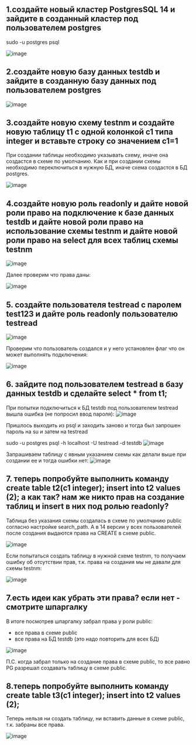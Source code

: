 ## 1.создайте новый кластер PostgresSQL 14 и зайдите в созданный кластер под пользователем postgres
sudo -u postgres psql

![image](https://github.com/md31git/Otus-PG-DmitriyM/assets/108184930/0d0f266d-3c88-4efd-82aa-35a8c7d33b84)

## 2.создайте новую базу данных testdb и зайдите в созданную базу данных под пользователем postgres
![image](https://github.com/md31git/Otus-PG-DmitriyM/assets/108184930/76c87e71-d691-48e3-8e30-8cb24ca8d3ed)

## 3.создайте новую схему testnm и создайте новую таблицу t1 с одной колонкой c1 типа integer и вставьте строку со значением c1=1
При создании таблицы необходимо указывать схему, иначе она создастся в схеме по умолчанию. Как и при создании схемы необходимо переключиться в нужную БД, иначе схема создастся в БД postgres.

![image](https://github.com/md31git/Otus-PG-DmitriyM/assets/108184930/66429001-19de-45e9-8b58-0a1bb604d407)

## 4.создайте новую роль readonly и дайте новой роли право на подключение к базе данных testdb и дайте новой роли право на использование схемы testnm и дайте новой роли право на select для всех таблиц схемы testnm

![image](https://github.com/md31git/Otus-PG-DmitriyM/assets/108184930/e18101f5-55c9-40b7-b2ca-30c9a02cc361)

Далее проверим что права даны:

![image](https://github.com/md31git/Otus-PG-DmitriyM/assets/108184930/623b906a-60dd-47d0-bd5c-bccb86afa00f)

## 5. создайте пользователя testread с паролем test123 и дайте роль readonly пользователю testread

![image](https://github.com/md31git/Otus-PG-DmitriyM/assets/108184930/3b2bf249-bcdd-4df7-bea5-f05d27b18b09)

Проверим что пользователь создался и у него установлен флаг что он может выполнять подключения:

![image](https://github.com/md31git/Otus-PG-DmitriyM/assets/108184930/2e261203-327d-4929-9885-585e5f9f6167)

## 6. зайдите под пользователем testread в базу данных testdb и сделайте select * from t1;
При попытки подключиться к БД testdb под пользователем testread вышла ошибка (не попросил ввод пароля):
![image](https://github.com/md31git/Otus-PG-DmitriyM/assets/108184930/0a901b40-be7d-4bd4-824b-ec18c75c2cf8)

Пришлось выходить из psql и заходить заново  и тогда был запрошен пароль на su и затем на testread

sudo -u postgres psql -h localhost -U testread -d testdb
![image](https://github.com/md31git/Otus-PG-DmitriyM/assets/108184930/ddaf6f0f-714e-471a-a3a9-7ae471c15f46)

Запрашиваем таблицу с явным указанием схемы как делали выше при создании ее и тогда ошибки нет:
![image](https://github.com/md31git/Otus-PG-DmitriyM/assets/108184930/1b734efb-6b0d-4eb5-92e0-a7aa4bf0a27e)

## 7. теперь попробуйте выполнить команду create table t2(c1 integer); insert into t2 values (2); а как так? нам же никто прав на создание таблиц и insert в них под ролью readonly?
Таблица без указания схемы создалась в схеме по умолчанию public согласно настройке search_path. А в 14 версии у всех пользователей после создания выдаются права на CREATE в схеме public.

![image](https://github.com/md31git/Otus-PG-DmitriyM/assets/108184930/3f9c058f-207f-4054-b580-db9e7aa53e56)

Если попытаться создать таблицу в нужной схеме testnm, то получаем ошибку об отсутствии прав, т.к. права на создания мы не давали для схемы testnm:

![image](https://github.com/md31git/Otus-PG-DmitriyM/assets/108184930/31d3d849-7269-424f-b1c0-d2e3a5fd76ad)

## 7.есть идеи как убрать эти права? если нет - смотрите шпаргалку
В итоге посмотрев шпаргалку забрал права у роли public:  
* все права в схеме public
* все права на БД testdb (это надо повторить для всех БД)
  
![image](https://github.com/md31git/Otus-PG-DmitriyM/assets/108184930/5b13b43d-916a-40d5-b208-93f1511b4886)

П.С. когда забрал только на создание права в схеме public, то все равно PG разрешал создавать таблицу в схеме public.

## 8.теперь попробуйте выполнить команду create table t3(c1 integer); insert into t2 values (2);
Теперь нельзя ни создать таблицу, ни вставить данные в схеме public, т.к. забраны все права. 

![image](https://github.com/md31git/Otus-PG-DmitriyM/assets/108184930/257e233b-6965-4cc6-b0f2-50b0b9c35cdc)
